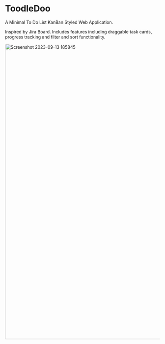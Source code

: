 # ToodleDoo

A Minimal To Do List KanBan Styled Web Application.

Inspired by Jira Board. Includes features including draggable task cards, progress tracking and filter and sort functionality.

<img width="960" alt="Screenshot 2023-09-13 185845" src="https://github.com/Dunking3022/ToodleDoo/assets/66022524/15abaa1e-3d3d-477f-a8d1-7b51332cd069">
